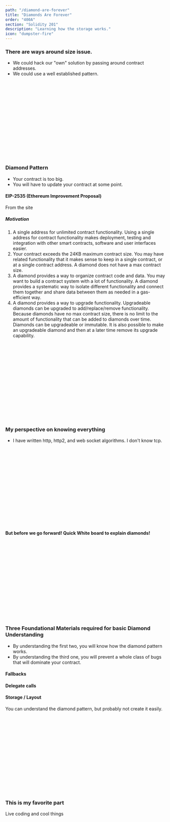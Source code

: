 ```yaml
---
path: "/diamond-are-forever"
title: "Diamonds Are Forever"
order: "400A"
section: "Solidity 201"
description: "Learning how the storage works."
icon: "dumpster-fire"
---
```


### There are ways around size issue.
* We could hack our "own" solution by passing around contract addresses.
* We could use a well established pattern.

<br />
<br />
<br />
<br />
<br />
<br />
<br />
<br />
<br />
<br />
<br />
<br />
<br />
<br />


### Diamond Pattern
* Your contract is too big.
* You will have to update your contract at some point.

#### EIP-2535 (Ethereum Improvement Proposal)
From the site

##### Motivation
1. A single address for unlimited contract functionality. Using a single
   address for contract functionality makes deployment, testing and integration
   with other smart contracts, software and user interfaces easier.
1. Your contract exceeds the 24KB maximum contract size. You may have related
   functionality that it makes sense to keep in a single contract, or at a
   single contract address. A diamond does not have a max contract size.
1. A diamond provides a way to organize contract code and data. You may want to
   build a contract system with a lot of functionality. A diamond provides a
   systematic way to isolate different functionality and connect them together
   and share data between them as needed in a gas-efficient way.
1. A diamond provides a way to upgrade functionality. Upgradeable diamonds can
   be upgraded to add/replace/remove functionality. Because diamonds have no
   max contract size, there is no limit to the amount of functionality that can
   be added to diamonds over time. Diamonds can be upgradeable or immutable. It
   is also possible to make an upgradeable diamond and then at a later time
   remove its upgrade capability.

<br />
<br />
<br />
<br />
<br />
<br />
<br />
<br />
<br />
<br />
<br />
<br />
<br />
<br />

### My perspective on knowing everything
* I have written http, http2, and web socket algorithms.  I don't know tcp.

<br />
<br />
<br />
<br />
<br />
<br />
<br />
<br />
<br />
<br />
<br />
<br />
<br />
<br />

#### But before we go forward! Quick White board to explain diamonds!

<br />
<br />
<br />
<br />
<br />
<br />
<br />
<br />
<br />
<br />
<br />
<br />
<br />
<br />

### Three Foundational Materials required for basic Diamond Understanding
* By understanding the first two, you will know how the diamond pattern works.
* By understanding the third one, you will prevent a whole class of bugs that
  will dominate your contract.

#### Fallbacks
#### Delegate calls
#### Storage / Layout
You can understand the diamond pattern, but probably not create it easily.

<br />
<br />
<br />
<br />
<br />
<br />
<br />
<br />
<br />
<br />
<br />
<br />
<br />
<br />

### This is my favorite part
Live coding and cool things

<br />
<br />
<br />
<br />
<br />
<br />
<br />
<br />
<br />
<br />
<br />
<br />
<br />
<br />

